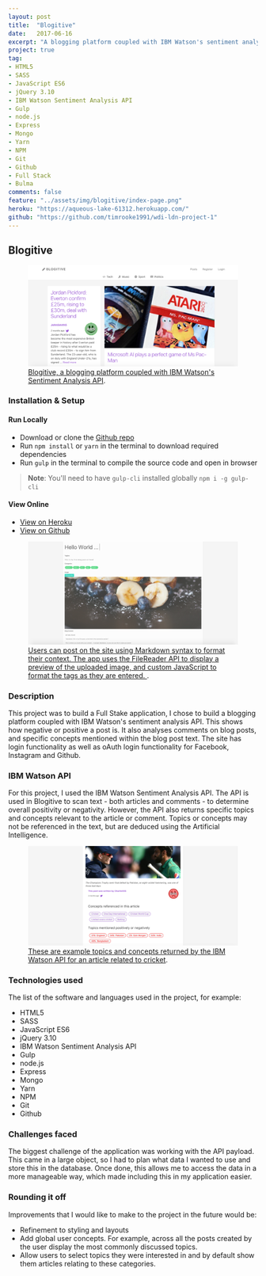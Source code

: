 ```yaml
---
layout: post
title:  "Blogitive"
date:   2017-06-16
excerpt: "A blogging platform coupled with IBM Watson's sentiment analysis API, which shows how negative or positive a post is"
project: true
tag:
- HTML5
- SASS
- JavaScript ES6
- jQuery 3.10
- IBM Watson Sentiment Analysis API
- Gulp
- node.js
- Express
- Mongo
- Yarn
- NPM
- Git
- Github
- Full Stack
- Bulma
comments: false
feature: "../assets/img/blogitive/index-page.png"
heroku: "https://aqueous-lake-61312.herokuapp.com/"
github: "https://github.com/timrooke1991/wdi-ldn-project-1"
---
```


## Blogitive

<figure>
	<a href="https://aqueous-lake-61312.herokuapp.com/"><img src="/assets/img/blogitive/index-page.png"></a>
	<figcaption><a href="https://aqueous-lake-61312.herokuapp.com/" title="Blogitive, a blogging platform coupled with IBM Watson's Sentiment Analysis API">Blogitive, a blogging platform coupled with IBM Watson's Sentiment Analysis API</a>.</figcaption>
</figure>

### [](https://github.com/timrooke1991/wdi-ldn-project-1#setup)Installation & Setup

#### Run Locally

- Download or clone the [Github repo](https://github.com/timrooke1991/wdi-ldn-project-1)
- Run `npm install` or `yarn` in the terminal to download required dependencies
- Run `gulp` in the terminal to compile the source code and open in browser

> **Note**: You'll need to have `gulp-cli` installed globally
> `npm i -g gulp-cli`

#### View Online

- [View on Heroku](https://aqueous-lake-61312.herokuapp.com/)
- [View on Github](https://github.com/timrooke1991/wdi-ldn-project-1)

<figure>
	<a href="https://aqueous-lake-61312.herokuapp.com/">
    <img src="/assets/img/blogitive/new-post.png">
  </a>
	<figcaption>
    <a href="https://aqueous-lake-61312.herokuapp.com/" title="Users can post on the site using Markdown syntax to format their context">
      Users can post on the site using Markdown syntax to format their context. The app uses the FileReader API to display a preview of the uploaded image, and custom JavaScript to format the tags as they are entered.
    </a>.
  </figcaption>
</figure>

### [](https://github.com/timrooke1991/wdi-ldn-project-1#description)Description

This project was to build a Full Stake application, I chose to build a blogging platform coupled with IBM Watson's sentiment analysis API. This shows how negative or positive a post is. It also analyses comments on blog posts, and specific concepts mentioned within the blog post text. The site has login functionality as well as oAuth login functionality for Facebook, Instagram and Github.

### [](https://github.com/timrooke1991/wdi-ldn-project-1#ibm-watson-api)IBM Watson API

For this project, I used the IBM Watson Sentiment Analysis API. The API is used in Blogitive to scan text - both articles and comments - to determine overall positivity or negativity. However, the API also returns specific topics and concepts relevant to the article or comment. Topics or concepts may not be referenced in the text, but are deduced using the Artificial Intelligence.

<figure>
	<a href="https://aqueous-lake-61312.herokuapp.com/"><img src="/assets/img/blogitive/concepts-and-topics.png"></a>
	<figcaption><a href="https://aqueous-lake-61312.herokuapp.com/" title="These are example topics and concepts returned by the IBM Watson API for an article related to cricket">These are example topics and concepts returned by the IBM Watson API for an article related to cricket</a>.</figcaption>
</figure>

### [](https://github.com/timrooke1991/wdi-ldn-project-1#technologies-used)Technologies used

The list of the software and languages used in the project, for example:

- HTML5
- SASS
- JavaScript ES6
- jQuery 3.10
- IBM Watson Sentiment Analysis API
- Gulp
- node.js
- Express
- Mongo
- Yarn
- NPM
- Git
- Github

### [](https://github.com/timrooke1991/wdi-ldn-project-1#challenges-faced)Challenges faced

The biggest challenge of the application was working with the API payload. This came in a large object, so I had to plan what data I wanted to use and store this in the database. Once done, this allows me to access the data in a more manageable way, which made including this in my application easier.

### [](https://github.com/timrooke1991/wdi-ldn-project-1#rounding-it-off)Rounding it off

Improvements that I would like to make to the project in the future would be:

- Refinement to styling and layouts
- Add global user concepts. For example, across all the posts created by the user display the most commonly discussed topics.
- Allow users to select topics they were interested in and by default show them articles relating to these categories.
